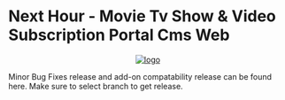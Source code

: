 # Next Hour - Movie Tv Show & Video Subscription Portal Cms Web
<p align="center">
  <a href="https://codecanyon.net/item/next-hour-movie-tv-show-video-subscription-portal-cms/21435489"><img alt="logo" src="https://nexthour.mediacity.co.in/public/images/logo/logo.png"></a>
</p>

Minor Bug Fixes release and add-on compatability release can be found here.
Make sure to select branch to get release.
